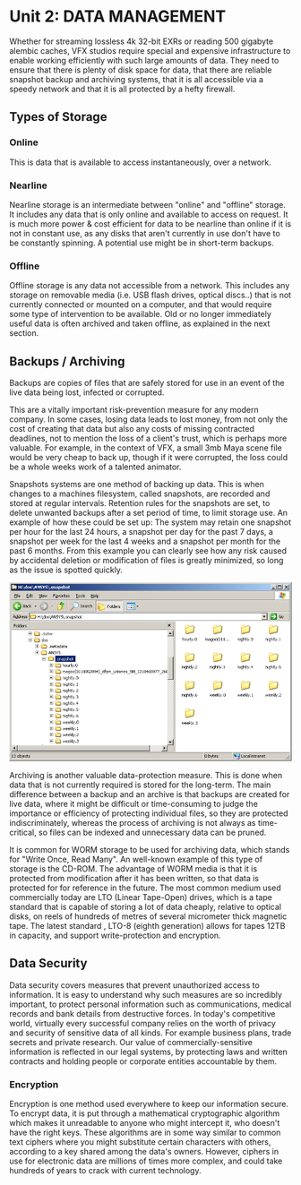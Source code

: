 Unit 2: DATA MANAGEMENT
=============

<!-- The importance of and techniques for managing large scale on-line and near-line data storage.
Digital images and manipulation techniques. -->

Whether for streaming lossless 4k 32-bit EXRs or reading 500 gigabyte alembic caches, VFX studios require special and expensive infrastructure to enable working efficiently with such large amounts of data. They need to ensure that there is plenty of disk space for data, that there are reliable snapshot backup and archiving systems, that it is all accessible via a speedy network and that it is all protected by a hefty firewall.

Types of Storage
-------------

### Online

This is data that is available to access instantaneously, over a network.

### Nearline

Nearline storage is an intermediate between "online" and "offline" storage. It includes any data that is only online and available to access on request. It is much more power & cost efficient for data to be nearline than online if it is not in constant use, as any disks that aren't currently in use don't have to be constantly spinning. A potential use might be in short-term backups.

### Offline

Offline storage is any data not accessible from a network. This includes any storage on removable media (i.e. USB flash drives, optical discs..) that is not currently connected or mounted on a computer, and that would require some type of intervention to be available. Old or no longer immediately useful data is often archived and taken offline, as explained in the next section.

Backups / Archiving
--------------

Backups are copies of files that are safely stored for use in an event of the live data being lost, infected or corrupted.

This are a vitally important risk-prevention measure for any modern company. In some cases, losing data leads to lost money, from not only the cost of creating that data but also any costs of missing contracted deadlines, not to mention the loss of a client's trust, which is perhaps more valuable. For example, in the context of VFX, a small 3mb Maya scene file would be very cheap to back up, though if it were corrupted, the loss could be a whole weeks work of a talented animator.

Snapshots systems are one method of backing up data. This is when changes to a machines filesystem, called snapshots, are recorded and stored at regular intervals. Retention rules for the snapshots are set, to delete unwanted backups after a set period of time, to limit storage use. An example of how these could be set up: The system may retain one snapshot per hour for the last 24 hours, a snapshot per day for the past 7 days, a snapshot per week for the last 4 weeks and a snapshot per month for the past 6 months. From this example you can clearly see how any risk caused by accidental deletion or modification of files is greatly minimized, so long as the issue is spotted quickly.

![Example snapshot directories](./images/snapshot_dirs.png)

Archiving is another valuable data-protection measure. This is done when data that is not currently required is stored for the long-term. The main difference between a backup and an archive is that backups are created for live data, where it might be difficult or time-consuming to judge the importance or efficiency of protecting individual files, so they are protected indiscriminately, whereas the process of archiving is not always as time-critical, so files can be indexed and unnecessary data can be pruned.

It is common for WORM storage to be used for archiving data, which stands for "Write Once, Read Many". An well-known example of this type of storage is the CD-ROM. The advantage of WORM media is that it is protected from modification after it has been written, so that data is protected for for reference in the future. The most common medium used commercially today are LTO (Linear Tape-Open) drives, which is a tape standard that is capable of storing a lot of data cheaply, relative to optical disks, on reels of hundreds of metres of several micrometer thick magnetic tape. The latest standard , LTO-8 (eighth generation) allows for tapes 12TB in capacity, and support write-protection and encryption.

Data Security
--------------

Data security covers measures that prevent unauthorized access to information. It is easy to understand why such measures are so incredibly important, to protect personal information such as communications, medical records and bank details from destructive forces. In today's competitive world, virtually every successful company relies on the worth of privacy and security of sensitive data of all kinds. For example business plans, trade secrets and private research. Our value of commercially-sensitive information is reflected in our legal systems, by protecting laws and written contracts and holding people or corporate entities accountable by them.

### Encryption

Encryption is one method used everywhere to keep our information secure. To encrypt data, it is put through a mathematical cryptographic algorithm which makes it unreadable to anyone who might intercept it, who doesn't have the right keys. These algorithms are in some way similar to common text ciphers where you might substitute certain characters with others, according to a key shared among the data's owners. However, ciphers in use for electronic data are millions of times more complex, and could take hundreds of years to crack with current technology.
